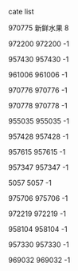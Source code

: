 cate list

970775 新鲜水果 8

972200 972200 -1

957430 957430 -1

961006 961006 -1

970776 970776 -1

970778 970778 -1

955035 955035 -1

957428 957428 -1

957615 957615 -1

957347 957347 -1

5057 5057 -1

975706 975706 -1

972219 972219 -1

958104 958104 -1

957330 957330 -1

969032 969032 -1

